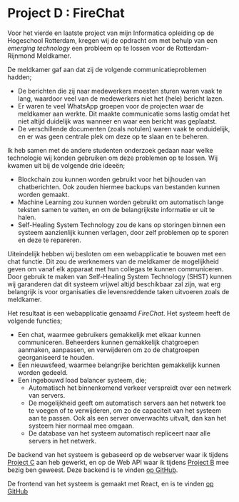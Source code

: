 ﻿# Project D : FireChat

Voor het vierde en laatste project van mijn Informatica opleiding op de Hogeschool Rotterdam, kregen wij de opdracht om met behulp van een _emerging technology_ een probleem op te lossen voor de Rotterdam-Rijnmond Meldkamer.

De meldkamer gaf aan dat zij de volgende communicatieproblemen hadden;

* De berichten die zij naar medewerkers moesten sturen waren vaak te lang, waardoor veel van de medewerkers niet het (hele) bericht lazen.  
* Er waren te veel WhatsApp groepen voor de projecten waar de meldkamer aan werkte. Dit maakte communicatie soms lastig omdat het niet altijd duidelijk was wanneer en waar een bericht was geplaatst.
* De verschillende documenten (zoals notulen) waren vaak te onduidelijk, en er was geen centrale plek om deze op te slaan en te beheren.

Ik heb samen met de andere studenten onderzoek gedaan naar welke technologie wij konden gebruiken om deze problemen op te lossen. Wij kwamen uit bij de volgende drie ideeën;

* Blockchain zou kunnen worden gebruikt voor het bijhouden van chatberichten. Ook zouden hiermee backups van bestanden kunnen worden gemaakt.
* Machine Learning zou kunnen worden gebruikt om automatisch lange teksten samen te vatten, en om de belangrijkste informatie er uit te halen.
* Self-Healing System Technology zou de kans op storingen binnen een systeem aanzienlijk kunnen verlagen, door zelf problemen op te sporen en deze te repareren.

Uiteindelijk hebben wij besloten om een webapplicatie te bouwen met een chat functie. Dit zou de werknemers van de meldkamer de mogelijkheid geven om vanaf elk apparaat met hun collegas te kunnen communiceren. Door gebruik te maken van Self-Healing System Technology (SHST) kunnen wij garanderen dat dit systeem vrijwel altijd beschikbaar zal zijn, wat erg belangrijk is voor organisaties die levensreddende taken uitvoeren zoals de meldkamer.

Het resultaat is een webapplicatie genaamd _FireChat_. Het systeem heeft de volgende functies;  

* Een chat, waarmee gebruikers gemakkelijk met elkaar kunnen communiceren. Beheerders kunnen gemakkelijk chatgroepen aanmaken, aanpassen, en verwijderen om zo de chatgroepen georganiseerd te houden.
* Een nieuwsfeed, waarmee belangrijke berichten gemakkelijk kunnen worden gedeeld.
* Een ingebouwd load balancer systeem, die;
  * Automatisch het binnenkomend verkeer verspreidt over een netwerk van servers.
  * De mogelijkheid geeft om automatisch servers aan het netwerk toe te voegen of te verwijderen, om zo de capaciteit van het systeem aan te passen. Ook als een server onverwachts uitvalt, dan kan het systeem hier normaal mee omgaan.
  * De database van het systeem automatisch repliceert naar alle servers in het netwerk.

De backend van het systeem is gebaseerd op de webserver waar ik tijdens [Project C](Content/INFProjectC) aan heb gewerkt, en op de Web API waar ik tijdens [Project B](Content/INFProjectB) mee bezig ben geweest. Deze backend is te vinden [op GitHub](https://github.com/TehNolz/ProjectD).

De frontend van het systeem is gemaakt met React, en is te vinden [op GitHub](https://github.com/avie0108/ProjectDFrontEnd)